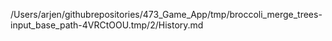 /Users/arjen/githubrepositories/473_Game_App/tmp/broccoli_merge_trees-input_base_path-4VRCtOOU.tmp/2/History.md